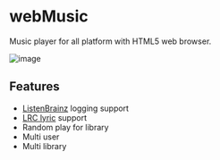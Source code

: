 # webMusic
Music player for all platform with HTML5 web browser.

![image](https://user-images.githubusercontent.com/26180919/204190184-35f9e23c-54f5-4c5f-90e7-099c08e433a8.png)

## Features

- [ListenBrainz](https://listenbrainz.org/) logging support
- [LRC lyric](https://en.wikipedia.org/wiki/LRC_(file_format)) support
- Random play for library
- Multi user
- Multi library
